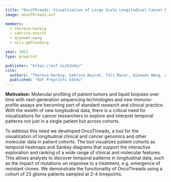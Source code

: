 ```yaml
---
title: "OncoThreads: Visualization of Large Scale Longitudinal Cancer Molecular Data"
image: oncoThreads-osf

members:
  - theresa-harbig
  - sabrina-nusrat
  - qianwen-wang 
  - nils-gehlenborg

year: 2021
type: preprint

publisher: "https://osf.io/b3n4u/"
cite:
  authors: "Theresa Harbig, Sabrina Nusrat, Tali Mazor, Qianwen Wang, Alexander Thomson, Hans Bitter, Ethan Cerami, Nils Gehlenborg"
  published: "OSF Preprints b3n4u"
---
```

<b>Motivation:</b> Molecular profiling of patient tumors and liquid biopsies over time with next-generation sequencing technologies and new immuno-profile assays are becoming part of standard research and clinical practice. With the wealth of new longitudinal data, there is a critical need for visualizations for cancer researchers to explore and interpret temporal patterns not just in a single patient but across cohorts. 

To address this need we developed OncoThreads, a tool for the visualization of longitudinal clinical and cancer genomics and other molecular data in patient cohorts. The tool visualizes patient cohorts as temporal heatmaps and Sankey diagrams that support the interactive exploration and ranking of a wide range of clinical and molecular features. This allows analysts to discover temporal patterns in longitudinal data, such as the impact of mutations on response to a treatment, e.g. emergence of resistant clones. We demonstrate the functionality of OncoThreads using a cohort of 23 glioma patients sampled at 2-4 timepoints.
